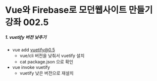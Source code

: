 # Vue와 Firebase로 모던웹사이트 만들기 강좌 002.5

##### 1. vuetify 버전 낮추기

- vue add vuetify@0.5
  - vue/cli 버전을 낮춰서 vuetify 설치
  - cat package.json 으로 확인
- vue invoke vuetify
  - vuetify 낮은 버전으로 재설치

